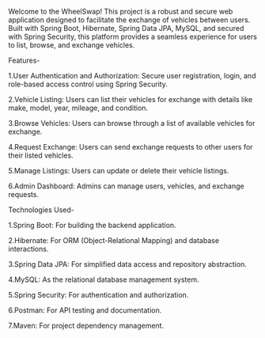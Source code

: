 Welcome to the WheelSwap! This project is a robust and secure web application designed to facilitate the exchange of vehicles between users. Built with Spring Boot, Hibernate, Spring Data JPA, MySQL, and secured with Spring Security, this platform provides a seamless experience for users to list, browse, and exchange vehicles.



Features-

1.User Authentication and Authorization: Secure user registration, login, and role-based access control using Spring Security.

2.Vehicle Listing: Users can list their vehicles for exchange with details like make, model, year, mileage, and condition.

3.Browse Vehicles: Users can browse through a list of available vehicles for exchange.

4.Request Exchange: Users can send exchange requests to other users for their listed vehicles.

5.Manage Listings: Users can update or delete their vehicle listings.

6.Admin Dashboard: Admins can manage users, vehicles, and exchange requests.

Technologies Used-

1.Spring Boot: For building the backend application.

2.Hibernate: For ORM (Object-Relational Mapping) and database interactions.

3.Spring Data JPA: For simplified data access and repository abstraction.

4.MySQL: As the relational database management system.

5.Spring Security: For authentication and authorization.

6.Postman: For API testing and documentation.

7.Maven: For project dependency management.


